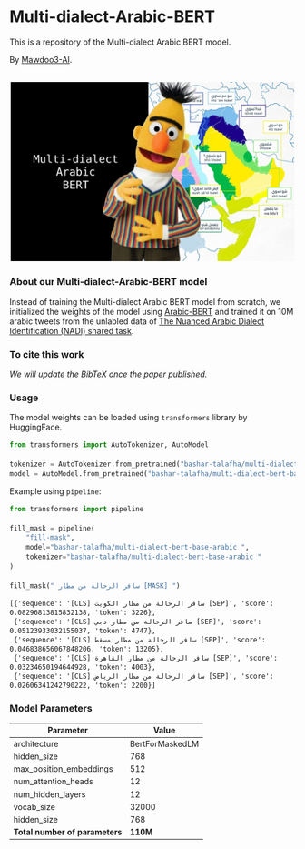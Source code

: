 # Multi-dialect-Arabic-BERT
This is a repository of the Multi-dialect Arabic BERT model.

By [Mawdoo3-AI](https://ai.mawdoo3.com/). 

<p align="center">
    <br>
    <img src="multidialct_arabic_bert.png" alt="Background reference: http://www.qfi.org/wp-content/uploads/2018/02/Qfi_Infographic_Mother-Language_Final.pdf" width="500"/>
    <br>
<p>



### About our Multi-dialect-Arabic-BERT model
Instead of training the Multi-dialect Arabic BERT model from scratch, we initialized the weights of the model using [Arabic-BERT](https://github.com/alisafaya/Arabic-BERT) and trained it on 10M arabic tweets from the unlabled data of [The Nuanced Arabic Dialect Identification (NADI) shared task](https://sites.google.com/view/nadi-shared-task).

### To cite this work

*We will update the BibTeX once the paper published.*

### Usage
The model weights can be loaded using `transformers` library by HuggingFace.

```python
from transformers import AutoTokenizer, AutoModel

tokenizer = AutoTokenizer.from_pretrained("bashar-talafha/multi-dialect-bert-base-arabic")
model = AutoModel.from_pretrained("bashar-talafha/multi-dialect-bert-base-arabic")
```

Example using `pipeline`:

```python
from transformers import pipeline

fill_mask = pipeline(
    "fill-mask",
    model="bashar-talafha/multi-dialect-bert-base-arabic ",
    tokenizer="bashar-talafha/multi-dialect-bert-base-arabic "
)

fill_mask(" سافر الرحالة من مطار [MASK] ")
```
```
[{'sequence': '[CLS] سافر الرحالة من مطار الكويت [SEP]', 'score': 0.08296813815832138, 'token': 3226},
 {'sequence': '[CLS] سافر الرحالة من مطار دبي [SEP]', 'score': 0.05123933032155037, 'token': 4747},
 {'sequence': '[CLS] سافر الرحالة من مطار مسقط [SEP]', 'score': 0.046838656067848206, 'token': 13205},
 {'sequence': '[CLS] سافر الرحالة من مطار القاهرة [SEP]', 'score': 0.03234650194644928, 'token': 4003},
 {'sequence': '[CLS] سافر الرحالة من مطار الرياض [SEP]', 'score': 0.02606341242790222, 'token': 2200}]
```

### Model Parameters

| Parameter | Value |
| ------------- | ------------- |
| architecture  | BertForMaskedLM  |
| hidden_size  | 768  |
| max_position_embeddings  | 512  |
| num_attention_heads  | 12  |
| num_hidden_layers  | 12  |
| vocab_size  | 32000  |
| hidden_size  | 768  |
<strong> Total number of parameters </strong> | <strong> 110M</strong>

